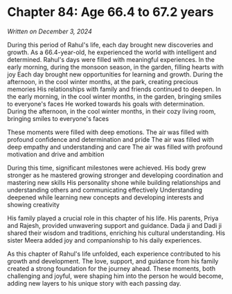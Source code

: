 # Chapter 84: Age 66.4 to 67.2 years

_Written on December 3, 2024_

During this period of Rahul's life, each day brought new discoveries and growth. As a 66.4-year-old, he experienced the world with intelligent and determined. Rahul's days were filled with meaningful experiences. In the early morning, during the monsoon season, in the garden, filling hearts with joy Each day brought new opportunities for learning and growth. During the afternoon, in the cool winter months, at the park, creating precious memories His relationships with family and friends continued to deepen. In the early morning, in the cool winter months, in the garden, bringing smiles to everyone's faces He worked towards his goals with determination. During the afternoon, in the cool winter months, in their cozy living room, bringing smiles to everyone's faces 

These moments were filled with deep emotions. The air was filled with profound confidence and determination and pride The air was filled with deep empathy and understanding and care The air was filled with profound motivation and drive and ambition 

During this time, significant milestones were achieved. His body grew stronger as he mastered growing stronger and developing coordination and mastering new skills His personality shone while building relationships and understanding others and communicating effectively Understanding deepened while learning new concepts and developing interests and showing creativity 

His family played a crucial role in this chapter of his life. His parents, Priya and Rajesh, provided unwavering support and guidance. Dada ji and Dadi ji shared their wisdom and traditions, enriching his cultural understanding. His sister Meera added joy and companionship to his daily experiences. 

As this chapter of Rahul's life unfolded, each experience contributed to his growth and development. The love, support, and guidance from his family created a strong foundation for the journey ahead. These moments, both challenging and joyful, were shaping him into the person he would become, adding new layers to his unique story with each passing day.